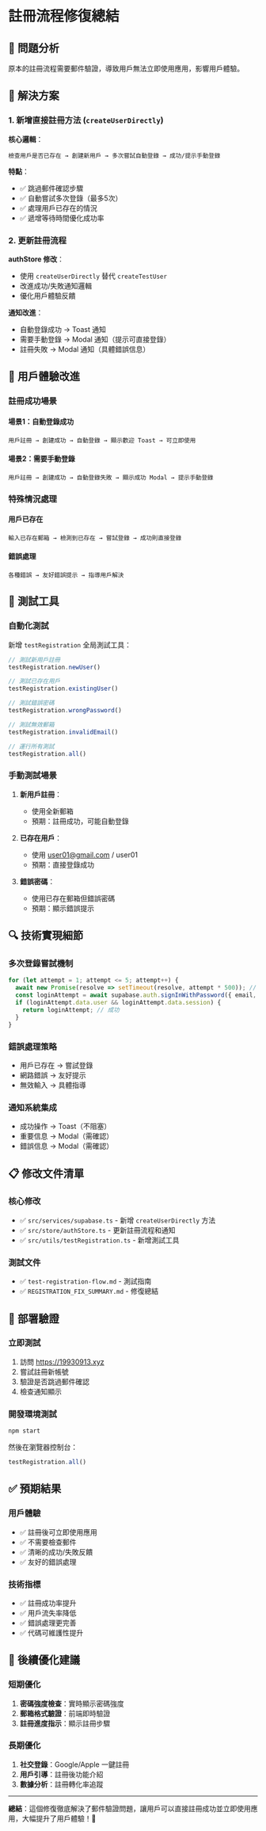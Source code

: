 # 註冊流程修復總結

## 🎯 問題分析

原本的註冊流程需要郵件驗證，導致用戶無法立即使用應用，影響用戶體驗。

## 🔧 解決方案

### 1. 新增直接註冊方法 (`createUserDirectly`)

**核心邏輯**：
```
檢查用戶是否已存在 → 創建新用戶 → 多次嘗試自動登錄 → 成功/提示手動登錄
```

**特點**：
- ✅ 跳過郵件確認步驟
- ✅ 自動嘗試多次登錄（最多5次）
- ✅ 處理用戶已存在的情況
- ✅ 遞增等待時間優化成功率

### 2. 更新註冊流程

**authStore 修改**：
- 使用 `createUserDirectly` 替代 `createTestUser`
- 改進成功/失敗通知邏輯
- 優化用戶體驗反饋

**通知改進**：
- 自動登錄成功 → Toast 通知
- 需要手動登錄 → Modal 通知（提示可直接登錄）
- 註冊失敗 → Modal 通知（具體錯誤信息）

## 📱 用戶體驗改進

### 註冊成功場景

#### 場景1：自動登錄成功
```
用戶註冊 → 創建成功 → 自動登錄 → 顯示歡迎 Toast → 可立即使用
```

#### 場景2：需要手動登錄
```
用戶註冊 → 創建成功 → 自動登錄失敗 → 顯示成功 Modal → 提示手動登錄
```

### 特殊情況處理

#### 用戶已存在
```
輸入已存在郵箱 → 檢測到已存在 → 嘗試登錄 → 成功則直接登錄
```

#### 錯誤處理
```
各種錯誤 → 友好錯誤提示 → 指導用戶解決
```

## 🧪 測試工具

### 自動化測試
新增 `testRegistration` 全局測試工具：

```javascript
// 測試新用戶註冊
testRegistration.newUser()

// 測試已存在用戶
testRegistration.existingUser()

// 測試錯誤密碼
testRegistration.wrongPassword()

// 測試無效郵箱
testRegistration.invalidEmail()

// 運行所有測試
testRegistration.all()
```

### 手動測試場景

1. **新用戶註冊**：
   - 使用全新郵箱
   - 預期：註冊成功，可能自動登錄

2. **已存在用戶**：
   - 使用 user01@gmail.com / user01
   - 預期：直接登錄成功

3. **錯誤密碼**：
   - 使用已存在郵箱但錯誤密碼
   - 預期：顯示錯誤提示

## 🔍 技術實現細節

### 多次登錄嘗試機制
```javascript
for (let attempt = 1; attempt <= 5; attempt++) {
  await new Promise(resolve => setTimeout(resolve, attempt * 500)); // 遞增等待
  const loginAttempt = await supabase.auth.signInWithPassword({ email, password });
  if (loginAttempt.data.user && loginAttempt.data.session) {
    return loginAttempt; // 成功
  }
}
```

### 錯誤處理策略
- 用戶已存在 → 嘗試登錄
- 網路錯誤 → 友好提示
- 無效輸入 → 具體指導

### 通知系統集成
- 成功操作 → Toast（不阻塞）
- 重要信息 → Modal（需確認）
- 錯誤信息 → Modal（需確認）

## 📋 修改文件清單

### 核心修改
- ✅ `src/services/supabase.ts` - 新增 `createUserDirectly` 方法
- ✅ `src/store/authStore.ts` - 更新註冊流程和通知
- ✅ `src/utils/testRegistration.ts` - 新增測試工具

### 測試文件
- ✅ `test-registration-flow.md` - 測試指南
- ✅ `REGISTRATION_FIX_SUMMARY.md` - 修復總結

## 🚀 部署驗證

### 立即測試
1. 訪問 https://19930913.xyz
2. 嘗試註冊新帳號
3. 驗證是否跳過郵件確認
4. 檢查通知顯示

### 開發環境測試
```bash
npm start
```
然後在瀏覽器控制台：
```javascript
testRegistration.all()
```

## ✅ 預期結果

### 用戶體驗
- ✅ 註冊後可立即使用應用
- ✅ 不需要檢查郵件
- ✅ 清晰的成功/失敗反饋
- ✅ 友好的錯誤處理

### 技術指標
- ✅ 註冊成功率提升
- ✅ 用戶流失率降低
- ✅ 錯誤處理更完善
- ✅ 代碼可維護性提升

## 🔮 後續優化建議

### 短期優化
1. **密碼強度檢查**：實時顯示密碼強度
2. **郵箱格式驗證**：前端即時驗證
3. **註冊進度指示**：顯示註冊步驟

### 長期優化
1. **社交登錄**：Google/Apple 一鍵註冊
2. **用戶引導**：註冊後功能介紹
3. **數據分析**：註冊轉化率追蹤

---

**總結**：這個修復徹底解決了郵件驗證問題，讓用戶可以直接註冊成功並立即使用應用，大幅提升了用戶體驗！🎉
